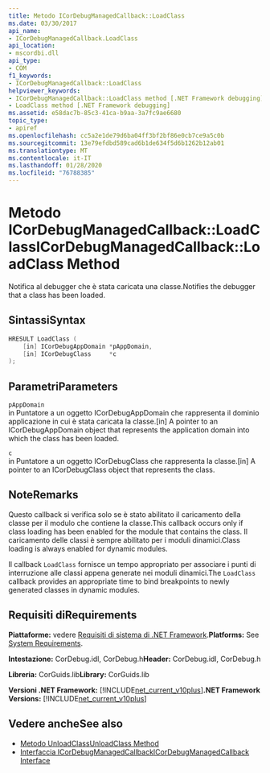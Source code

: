 ```yaml
---
title: Metodo ICorDebugManagedCallback::LoadClass
ms.date: 03/30/2017
api_name:
- ICorDebugManagedCallback.LoadClass
api_location:
- mscordbi.dll
api_type:
- COM
f1_keywords:
- ICorDebugManagedCallback::LoadClass
helpviewer_keywords:
- ICorDebugManagedCallback::LoadClass method [.NET Framework debugging]
- LoadClass method [.NET Framework debugging]
ms.assetid: e58dac7b-85c3-41ca-b9aa-3a7fc9ae6680
topic_type:
- apiref
ms.openlocfilehash: cc5a2e1de79d6ba04ff3bf2bf86e0cb7ce9a5c0b
ms.sourcegitcommit: 13e79efdbd589cad6b1de634f5d6b1262b12ab01
ms.translationtype: MT
ms.contentlocale: it-IT
ms.lasthandoff: 01/28/2020
ms.locfileid: "76788385"
---
```

# <a name="icordebugmanagedcallbackloadclass-method"></a><span data-ttu-id="03c6e-102">Metodo ICorDebugManagedCallback::LoadClass</span><span class="sxs-lookup"><span data-stu-id="03c6e-102">ICorDebugManagedCallback::LoadClass Method</span></span>
<span data-ttu-id="03c6e-103">Notifica al debugger che è stata caricata una classe.</span><span class="sxs-lookup"><span data-stu-id="03c6e-103">Notifies the debugger that a class has been loaded.</span></span>  
  
## <a name="syntax"></a><span data-ttu-id="03c6e-104">Sintassi</span><span class="sxs-lookup"><span data-stu-id="03c6e-104">Syntax</span></span>  
  
```cpp  
HRESULT LoadClass (  
    [in] ICorDebugAppDomain *pAppDomain,  
    [in] ICorDebugClass     *c  
);  
```  
  
## <a name="parameters"></a><span data-ttu-id="03c6e-105">Parametri</span><span class="sxs-lookup"><span data-stu-id="03c6e-105">Parameters</span></span>  
 `pAppDomain`  
 <span data-ttu-id="03c6e-106">in Puntatore a un oggetto ICorDebugAppDomain che rappresenta il dominio applicazione in cui è stata caricata la classe.</span><span class="sxs-lookup"><span data-stu-id="03c6e-106">[in] A pointer to an ICorDebugAppDomain object that represents the application domain into which the class has been loaded.</span></span>  
  
 `c`  
 <span data-ttu-id="03c6e-107">in Puntatore a un oggetto ICorDebugClass che rappresenta la classe.</span><span class="sxs-lookup"><span data-stu-id="03c6e-107">[in] A pointer to an ICorDebugClass object that represents the class.</span></span>  
  
## <a name="remarks"></a><span data-ttu-id="03c6e-108">Note</span><span class="sxs-lookup"><span data-stu-id="03c6e-108">Remarks</span></span>  
 <span data-ttu-id="03c6e-109">Questo callback si verifica solo se è stato abilitato il caricamento della classe per il modulo che contiene la classe.</span><span class="sxs-lookup"><span data-stu-id="03c6e-109">This callback occurs only if class loading has been enabled for the module that contains the class.</span></span> <span data-ttu-id="03c6e-110">Il caricamento delle classi è sempre abilitato per i moduli dinamici.</span><span class="sxs-lookup"><span data-stu-id="03c6e-110">Class loading is always enabled for dynamic modules.</span></span>  
  
 <span data-ttu-id="03c6e-111">Il callback `LoadClass` fornisce un tempo appropriato per associare i punti di interruzione alle classi appena generate nei moduli dinamici.</span><span class="sxs-lookup"><span data-stu-id="03c6e-111">The `LoadClass` callback provides an appropriate time to bind breakpoints to newly generated classes in dynamic modules.</span></span>  
  
## <a name="requirements"></a><span data-ttu-id="03c6e-112">Requisiti di</span><span class="sxs-lookup"><span data-stu-id="03c6e-112">Requirements</span></span>  
 <span data-ttu-id="03c6e-113">**Piattaforme:** vedere [Requisiti di sistema di .NET Framework](../../../../docs/framework/get-started/system-requirements.md).</span><span class="sxs-lookup"><span data-stu-id="03c6e-113">**Platforms:** See [System Requirements](../../../../docs/framework/get-started/system-requirements.md).</span></span>  
  
 <span data-ttu-id="03c6e-114">**Intestazione:** CorDebug.idl, CorDebug.h</span><span class="sxs-lookup"><span data-stu-id="03c6e-114">**Header:** CorDebug.idl, CorDebug.h</span></span>  
  
 <span data-ttu-id="03c6e-115">**Libreria:** CorGuids.lib</span><span class="sxs-lookup"><span data-stu-id="03c6e-115">**Library:** CorGuids.lib</span></span>  
  
 <span data-ttu-id="03c6e-116">**Versioni .NET Framework:** [!INCLUDE[net_current_v10plus](../../../../includes/net-current-v10plus-md.md)]</span><span class="sxs-lookup"><span data-stu-id="03c6e-116">**.NET Framework Versions:** [!INCLUDE[net_current_v10plus](../../../../includes/net-current-v10plus-md.md)]</span></span>  
  
## <a name="see-also"></a><span data-ttu-id="03c6e-117">Vedere anche</span><span class="sxs-lookup"><span data-stu-id="03c6e-117">See also</span></span>

- [<span data-ttu-id="03c6e-118">Metodo UnloadClass</span><span class="sxs-lookup"><span data-stu-id="03c6e-118">UnloadClass Method</span></span>](icordebugmanagedcallback-unloadclass-method.md)
- [<span data-ttu-id="03c6e-119">Interfaccia ICorDebugManagedCallback</span><span class="sxs-lookup"><span data-stu-id="03c6e-119">ICorDebugManagedCallback Interface</span></span>](icordebugmanagedcallback-interface.md)
